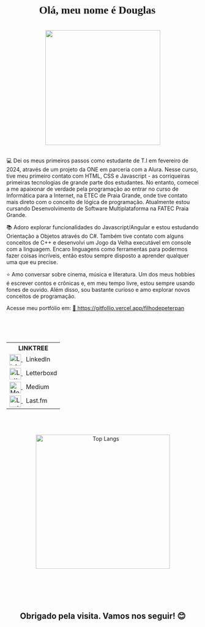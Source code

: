 <link href="https://fonts.googleapis.com/css2?family=Monoton&display=swap" rel="stylesheet">

<h1 align="center" style="font-family: Monoton;">Olá, meu nome é Douglas 👋</h1>
<br>
<div align="center">
  <img src="https://cdn.bsky.app/img/feed_fullsize/plain/did:plc:zhncqke2hrpqhewng3btkf7h/bafkreigai6alvxgdrifv7fbzce273l763tl76gcuyq6khpwtpharh4ggfu@jpeg" width="300">
</div>
<br>
<p align="start"> 💻 Dei os meus primeiros passos como estudante de T.I em fevereiro de 2024, através de um projeto da ONE em parceria com a Alura. Nesse curso, tive meu primeiro contato com HTML, CSS e Javascript - as corriqueiras primeiras tecnologias de grande parte dos estudantes. No entanto, comecei a me apaixonar de verdade pela programação ao entrar no curso de Informática para a Internet, na ETEC de Praia Grande, onde tive contato mais direto com o conceito de lógica de programação. Atualmente estou cursando Desenvolvimento de Software Multiplataforma na FATEC Praia Grande.</p>
<p align="start">📚 Adoro explorar funcionalidades do Javascript/Angular e estou estudando Orientação a Objetos através do C#. Também tive contato com alguns conceitos de C++ e desenvolvi um Jogo da Velha executável em console com a linguagem. Encaro linguagens como ferramentas para podermos fazer coisas incríveis, então estou sempre disposto a aprender qualquer uma que eu precise.</p>
<p align="start">⭐ Amo conversar sobre cinema, música e literatura. Um dos meus hobbies é escrever contos e crônicas e, em meu tempo livre, estou sempre usando fones de ouvido. Além disso, sou bastante curioso e amo explorar novos conceitos de programação. </p>

Acesse meu portfólio em: 
<a href="https://gitfollio.vercel.app/filhodepeterpan"> 🔗
  https://gitfollio.vercel.app/filhodepeterpan
</a>

<!-- GitFolio:start
{
  "gitfolio": "on",
  "name": "Douglas Soares",
  "email": "douglassoares.2609@gmail.com",
  "tagline": "Developer",
  "avatar_url": "https://avatars.githubusercontent.com/u/157928162?v=4",
  "website": "",
  "githubUser": "filhodepeterpan",
  "linkedinUser": "https://www.linkedin.com/in/douglassoaressantos/",
  "about": "Dei os meus primeiros passos como estudante de T.I em fevereiro de 2024, onde comecei a me apaixonar de verdade pela programação ao entrar no curso de Informática para a Internet, na ETEC, e posteriormente no curso superior de Desenvolvimento de Software Multiplataforma na FATEC. Sou empenhado, curioso, gosto de construir bases sólidas de conhecimento teórico para aplicar de forma consistente em projetos práticos, e estou em busca de um estágio.",
  "showStars": false,
  "showFollowers": false,
  "followers": 8,
  "following": 12,
  "themeId": "professional",
  "tech": [
  "HTML/CSS",
  "Javascript",
  "Angular",
  "C#",
  "PHP",
  "Laravel"
],
  "projects": [
  {
    "id": 957367580,
    "repoName": "CASA",
    "url": "https://github.com/filhodepeterpan/CASA",
    "stars": 2,
    "description": "Aplicativo do Projeto C.A.S.A - Trabalho de TCC (ETEC de Praia Grande) do curso Informática para Internet.",
    "image": "https://raw.githubusercontent.com/filhodepeterpan/CASA/refs/heads/main/downloads/telas/horizontal.png",
    "techs": [
      "HTML",
      "CSS",
      "IONIC",
      "Angular",
      "Typescript",
      "PHP",
      "Firebase Realtime Database",
      "MySQL"
    ],
    "deploy": "https://baixeocasa.vercel.app",
    "highlighted": true
  },
  {
    "id": 883802164,
    "repoName": "hollowshop",
    "url": "https://github.com/filhodepeterpan/hollowshop",
    "stars": 0,
    "description": "Projeto para o curso técnico de Informática para Internet na ETEC de Praia  Grande.",
    "image": "https://raw.githubusercontent.com/filhodepeterpan/hollowshop/refs/heads/main/assets/img/screenshots/menu.png",
    "techs": [
      "HTML",
      "CSS",
      "PHP",
      "Javascript",
      "MySQL"
    ],
    "deploy": "",
    "highlighted": false
  },
  {
    "id": 860746028,
    "repoName": "calculadora-imc-poo",
    "url": "https://github.com/filhodepeterpan/calculadora-imc-poo",
    "stars": 0,
    "description": "Uma calculadora de IMC para treinar princípios de POO, for e switch.",
    "image": "",
    "techs": [
      "C#"
    ],
    "deploy": "",
    "highlighted": false
  },
  {
    "id": 1054417750,
    "repoName": "palacio-das-artes",
    "url": "https://github.com/filhodepeterpan/palacio-das-artes",
    "stars": 0,
    "description": "Site desenvolvido para uma proposta de integração web que fosse própria para o Palácio das Artes.",
    "image": "https://raw.githubusercontent.com/filhodepeterpan/palacio-das-artes/main/image.png",
    "techs": [
      "HTML",
      "CSS",
      "Javascript"
    ],
    "deploy": "https://palacio-das-artes.vercel.app/",
    "highlighted": false
  },
  {
    "id": 859653609,
    "repoName": "desafio-fizz-buzz",
    "url": "https://github.com/filhodepeterpan/desafio-fizz-buzz",
    "stars": 0,
    "description": "Desafio proposto pelo Microsoft Learn. Treino de blocos if-elseif-else, operador ternário e operador módulo.",
    "image": "",
    "techs": [
      "C#"
    ],
    "deploy": "",
    "highlighted": false
  },
  {
    "id": 849690764,
    "repoName": "SMES---Sistema-de-Monitoramento-De-Estoque-De-Supermercado",
    "url": "https://github.com/filhodepeterpan/SMES---Sistema-de-Monitoramento-De-Estoque-De-Supermercado",
    "stars": 0,
    "description": "Um site que caracteriza a situação de um estoque baseada nas informações coletadas do usuário via input.",
    "image": "",
    "techs": [
      "HTML",
      "CSS",
      "Javascript"
    ],
    "deploy": "https://smes-sistema-de-monitoramento-de-estoque-de-supermercado.vercel.app/",
    "highlighted": false
  }
]
}
GitFolio:end -->
<br><br><br>
<table align="center">
  <tr>
    <th>LINKTREE</th>
  </tr>
    <tr>
      <td>
        <a href="https://www.linkedin.com/in/douglassoaressantos">
          <img align="center" src="https://upload.wikimedia.org/wikipedia/commons/c/ca/LinkedIn_logo_initials.png" alt="LinkedIn" width="30"/>
        </a>
         &nbsp;&nbsp;LinkedIn
      </td>
    </tr>
   <tr>
      <td>
        <a href="https://letterboxd.com/filhodepeterpan/">
          <img align="center" src="https://a.ltrbxd.com/logos/letterboxd-decal-dots-pos-rgb-500px.png" alt="Letterboxd" width="30"/>
        </a>
        &nbsp;&nbsp;Letterboxd
      </td>
    </tr>
     <tr>
      <td>
        <a href="https://medium.com/@filhodepeterpan">
          <img align="center" src="https://cdn4.iconfinder.com/data/icons/social-media-2210/24/Medium-512.png" alt="Medium" width="30"/>
        </a>
        &nbsp;&nbsp;Medium
      </td>
    </tr>
    <tr>
      <td>
        <a href="https://www.last.fm/pt/user/filhodepeterpan">
          <img align="center" src="https://www.shareicon.net/data/128x128/2015/09/19/103434_logo_512x512.png" alt="LastFM" width="30"/>
        </a>
        &nbsp;&nbsp;Last.fm
      </td>
    </tr>
</table>
<br><br><br>
<div align="center">
  <img src="https://github-readme-stats.vercel.app/api/top-langs/?username=filhodepeterpan&layout=pie&theme=radical&hide=HTML,CSS,SCSS" alt="Top Langs" width="350">
</div>

<br><br><br><br>
<h2 align="center">Obrigado pela visita. Vamos nos seguir! 😊</h2>
